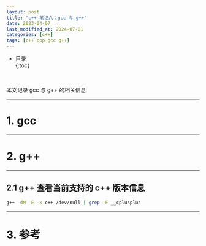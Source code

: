 ```yaml
---
layout: post
title: "c++ 笔记八：gcc 与 g++"
date: 2023-04-07
last_modified_at: 2024-07-01
categories: [c++]
tags: [c++ cpp gcc g++]
---
```


* 目录  
{:toc}
<br/>

本文记录 gcc 与 g++ 的相关信息  

---

# 1. gcc

---

# 2. g++

---

## 2.1 g++ 查看当前支持的 c++ 版本信息

```bash
g++ -dM -E -x c++ /dev/null | grep -F __cplusplus
```

---

# 3. 参考